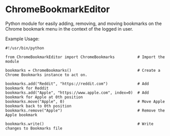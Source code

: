 # ChromeBookmarkEditor
Python module for easily adding, removing, and moving bookmarks on the Chrome bookmark menu in the context of the logged in user.

Example Usage:
```
#!/usr/bin/python

from ChromeBookmarkEditor import ChromeBookmarks          # Import the module

bookmarks = ChromeBookmarks()                             # Create a Chrome Bookmarks instance to act on.

bookmarks.add("Reddit", "https://reddit.com")             # Add bookmark for Reddit
bookmarks.add("Apple", "https://www.apple.com", index=0)  # Add bookmark for Apple at 0th position
bookmarks.move("Apple", 0)                                # Move Apple bookmark back to 0th position
bookmarks.remove("Apple")                                 # Remove the Apple bookmark

bookmarks.write()                                         # Write changes to Bookmarks file

```